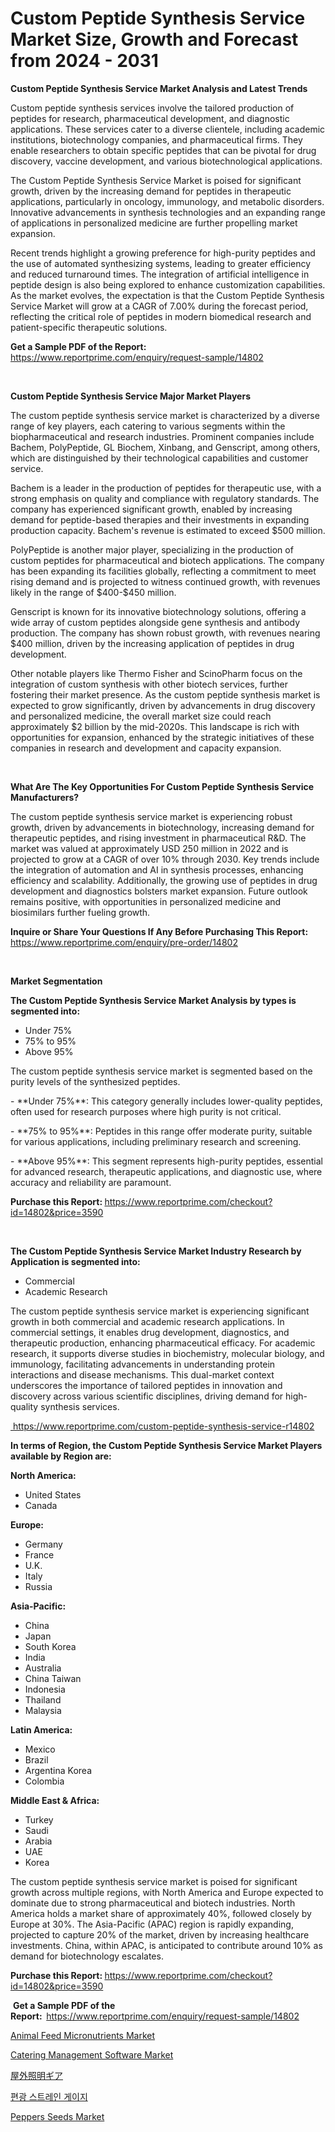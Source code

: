 <p><h1>Custom Peptide Synthesis Service Market Size, Growth and Forecast from 2024 - 2031</h1></p><p><strong>Custom Peptide Synthesis Service Market Analysis and Latest Trends</strong></p>
<p><p>Custom peptide synthesis services involve the tailored production of peptides for research, pharmaceutical development, and diagnostic applications. These services cater to a diverse clientele, including academic institutions, biotechnology companies, and pharmaceutical firms. They enable researchers to obtain specific peptides that can be pivotal for drug discovery, vaccine development, and various biotechnological applications.</p><p>The Custom Peptide Synthesis Service Market is poised for significant growth, driven by the increasing demand for peptides in therapeutic applications, particularly in oncology, immunology, and metabolic disorders. Innovative advancements in synthesis technologies and an expanding range of applications in personalized medicine are further propelling market expansion. </p><p>Recent trends highlight a growing preference for high-purity peptides and the use of automated synthesizing systems, leading to greater efficiency and reduced turnaround times. The integration of artificial intelligence in peptide design is also being explored to enhance customization capabilities. As the market evolves, the expectation is that the Custom Peptide Synthesis Service Market will grow at a CAGR of 7.00% during the forecast period, reflecting the critical role of peptides in modern biomedical research and patient-specific therapeutic solutions.</p></p>
<p><strong>Get a Sample PDF of the Report:&nbsp;</strong> <a href="https://www.reportprime.com/enquiry/request-sample/14802">https://www.reportprime.com/enquiry/request-sample/14802</a></p>
<p>&nbsp;</p>
<p><strong>Custom Peptide Synthesis Service Major Market Players</strong></p>
<p><p>The custom peptide synthesis service market is characterized by a diverse range of key players, each catering to various segments within the biopharmaceutical and research industries. Prominent companies include Bachem, PolyPeptide, GL Biochem, Xinbang, and Genscript, among others, which are distinguished by their technological capabilities and customer service.</p><p>Bachem is a leader in the production of peptides for therapeutic use, with a strong emphasis on quality and compliance with regulatory standards. The company has experienced significant growth, enabled by increasing demand for peptide-based therapies and their investments in expanding production capacity. Bachem's revenue is estimated to exceed $500 million.</p><p>PolyPeptide is another major player, specializing in the production of custom peptides for pharmaceutical and biotech applications. The company has been expanding its facilities globally, reflecting a commitment to meet rising demand and is projected to witness continued growth, with revenues likely in the range of $400-$450 million.</p><p>Genscript is known for its innovative biotechnology solutions, offering a wide array of custom peptides alongside gene synthesis and antibody production. The company has shown robust growth, with revenues nearing $400 million, driven by the increasing application of peptides in drug development.</p><p>Other notable players like Thermo Fisher and ScinoPharm focus on the integration of custom synthesis with other biotech services, further fostering their market presence. As the custom peptide synthesis market is expected to grow significantly, driven by advancements in drug discovery and personalized medicine, the overall market size could reach approximately $2 billion by the mid-2020s. This landscape is rich with opportunities for expansion, enhanced by the strategic initiatives of these companies in research and development and capacity expansion.</p></p>
<p>&nbsp;</p>
<p><strong>What Are The Key Opportunities For Custom Peptide Synthesis Service Manufacturers?</strong></p>
<p><p>The custom peptide synthesis service market is experiencing robust growth, driven by advancements in biotechnology, increasing demand for therapeutic peptides, and rising investment in pharmaceutical R&D. The market was valued at approximately USD 250 million in 2022 and is projected to grow at a CAGR of over 10% through 2030. Key trends include the integration of automation and AI in synthesis processes, enhancing efficiency and scalability. Additionally, the growing use of peptides in drug development and diagnostics bolsters market expansion. Future outlook remains positive, with opportunities in personalized medicine and biosimilars further fueling growth.</p></p>
<p><strong>Inquire or Share Your Questions If Any Before Purchasing This Report:</strong> <a href="https://www.reportprime.com/enquiry/pre-order/14802">https://www.reportprime.com/enquiry/pre-order/14802</a></p>
<p>&nbsp;</p>
<p><strong>Market Segmentation</strong></p>
<p><strong>The Custom Peptide Synthesis Service Market Analysis by types is segmented into:</strong></p>
<p><ul><li>Under 75%</li><li>75% to 95%</li><li>Above 95%</li></ul></p>
<p><p>The custom peptide synthesis service market is segmented based on the purity levels of the synthesized peptides. </p><p>- **Under 75%**: This category generally includes lower-quality peptides, often used for research purposes where high purity is not critical.</p><p>  </p><p>- **75% to 95%**: Peptides in this range offer moderate purity, suitable for various applications, including preliminary research and screening.</p><p>- **Above 95%**: This segment represents high-purity peptides, essential for advanced research, therapeutic applications, and diagnostic use, where accuracy and reliability are paramount.</p></p>
<p><strong>Purchase this Report:&nbsp;</strong><a href="https://www.reportprime.com/checkout?id=14802&price=3590">https://www.reportprime.com/checkout?id=14802&price=3590</a></p>
<p>&nbsp;</p>
<p><strong>The Custom Peptide Synthesis Service Market Industry Research by Application is segmented into:</strong></p>
<p><ul><li>Commercial</li><li>Academic Research</li></ul></p>
<p><p>The custom peptide synthesis service market is experiencing significant growth in both commercial and academic research applications. In commercial settings, it enables drug development, diagnostics, and therapeutic production, enhancing pharmaceutical efficacy. For academic research, it supports diverse studies in biochemistry, molecular biology, and immunology, facilitating advancements in understanding protein interactions and disease mechanisms. This dual-market context underscores the importance of tailored peptides in innovation and discovery across various scientific disciplines, driving demand for high-quality synthesis services.</p></p>
<p><a href="https://www.reportprime.com/custom-peptide-synthesis-service-r14802">&nbsp;https://www.reportprime.com/custom-peptide-synthesis-service-r14802</a></p>
<p><strong>In terms of Region, the Custom Peptide Synthesis Service Market Players available by Region are:</strong></p>
<p>
    <p> <strong> North America: </strong>
        <ul>
            <li>United States</li>
            <li>Canada</li>
        </ul>
        </p> 
    <p> <strong> Europe: </strong>
        <ul>
            <li>Germany</li>
            <li>France</li>
            <li>U.K.</li>
            <li>Italy</li>
            <li>Russia</li>
        </ul>
        </p> 
    <p> <strong> Asia-Pacific: </strong>
        <ul>
            <li>China</li>
            <li>Japan</li>
            <li>South Korea</li>
            <li>India</li>
            <li>Australia</li>
            <li>China Taiwan</li>
            <li>Indonesia</li>
            <li>Thailand</li>
            <li>Malaysia</li>
        </ul>
        </p> 
    <p> <strong> Latin America: </strong>
        <ul>
            <li>Mexico</li>
            <li>Brazil</li>
            <li>Argentina Korea</li>
            <li>Colombia</li>
        </ul>
        </p> 
    <p> <strong> Middle East & Africa: </strong>
        <ul>
            <li>Turkey</li>
            <li>Saudi</li>
            <li>Arabia</li>
            <li>UAE</li>
            <li>Korea</li>
        </ul>
    </p>
    </p>
<p><p>The custom peptide synthesis service market is poised for significant growth across multiple regions, with North America and Europe expected to dominate due to strong pharmaceutical and biotech industries. North America holds a market share of approximately 40%, followed closely by Europe at 30%. The Asia-Pacific (APAC) region is rapidly expanding, projected to capture 20% of the market, driven by increasing healthcare investments. China, within APAC, is anticipated to contribute around 10% as demand for biotechnology escalates.</p></p>
<p><strong>Purchase this Report: </strong><a href="https://www.reportprime.com/checkout?id=14802&price=3590">https://www.reportprime.com/checkout?id=14802&price=3590</a></p>
<p>&nbsp;<strong>Get a Sample PDF of the Report:&nbsp;&nbsp;</strong><a href="https://www.reportprime.com/enquiry/request-sample/14802">https://www.reportprime.com/enquiry/request-sample/14802</a></p>
<p><strong></strong></p>
<p><p><a href="https://issuu.com/reportprime-2/docs/animal-feed-micronutrients-market-s_4790d27f3356b7">Animal Feed Micronutrients Market</a></p><p><a href="https://www.linkedin.com/pulse/global-catering-management-software-market-landscape-future-mzd7c?trackingId=S0WGpiIDRRm9FhpJY6GPMg%3D%3D">Catering Management Software Market</a></p><p><a href="https://medium.com/@emmittkutch2023/outdoor-lighting-gear-market-%E3%81%AF-%E3%82%B3%E3%82%B9%E3%83%88%E7%AE%A1%E7%90%86%E3%81%A8%E5%8A%B9%E7%8E%87%E5%90%91%E4%B8%8A%E3%82%92%E5%84%AA%E5%85%88%E3%81%97%E3%81%BE%E3%81%99-%E3%81%95%E3%82%89%E3%81%AB-%E5%A0%B1%E5%91%8A%E6%9B%B8%E3%81%AF%E5%B8%82%E5%A0%B4%E3%81%AE%E9%9C%80%E8%A6%81%E9%9D%A2%E3%81%A8%E4%BE%9B%E7%B5%A6%E9%9D%A2%E3%81%AE%E4%B8%A1%E6%96%B9%E3%82%92%E3%82%AB%E3%83%90%E3%83%BC%E3%81%97%E3%81%A6%E3%81%84%E3%81%BE%E3%81%99-outdoor-lighting-043543e1444a">屋外照明ギア</a></p><p><a href="https://medium.com/@deangaylotyrd8909867/polarizing-strain-gauge-market-%EC%9D%98-%EA%B8%80%EB%A1%9C%EB%B2%8C-%EC%8B%9C%EC%9E%A5-%EA%B0%9C%EC%9A%94%EB%8A%94-%EC%A0%84-%EC%84%B8%EA%B3%84-%EB%B0%8F-%EC%A3%BC%EC%9A%94-%EC%8B%9C%EC%9E%A5%EC%9D%98-%EC%82%B0%EC%97%85%EC%97%90-%EC%98%81%ED%96%A5%EC%9D%84-%EB%AF%B8%EC%B9%98%EB%8A%94-%EC%A3%BC%EC%9A%94-%ED%8A%B8%EB%A0%8C%EB%93%9C%EC%97%90-%EB%8C%80%ED%95%9C-%EB%8F%85%ED%8A%B9%ED%95%9C-%EA%B4%80%EC%A0%90%EC%9D%84-%EC%A0%9C%EA%B3%B5%ED%95%A9%EB%8B%88%EB%8B%A4-48d92f9b57ef">편광 스트레인 게이지</a></p><p><a href="https://medium.com/@jane.burgess8767574/the-global-peppers-seeds-market-is-a-dynamic-and-growing-industry-086eef4f3e08">Peppers Seeds Market</a></p></p>